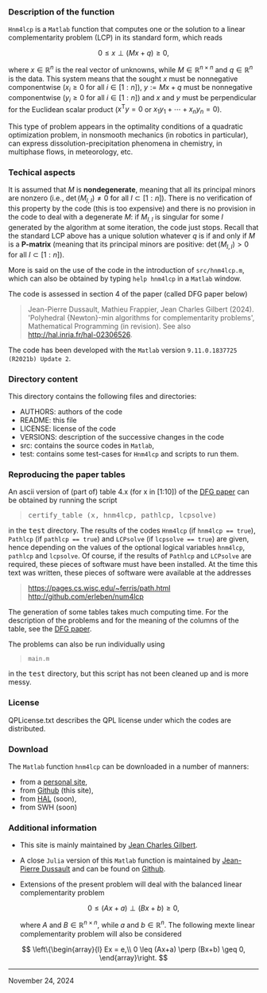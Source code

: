 ### Description of the function

`Hnm4lcp` is a `Matlab` function that computes one or the solution to a
linear complementarity problem (LCP) in its standard form, which reads

$$
0 \leq x \perp (Mx+q) \geq 0,
$$

where $x \in \mathbb{R}^n$ is the real vector of unknowns, while $M \in
\mathbb{R}^{n\times n}$ and $q \in \mathbb{R}^n$ is the data. This
system means that the sought $x$ must be nonnegative componentwise
($x_i\geq0$ for all $i\in[1:n]$), $y := Mx+q$ must be nonnegative
componentwise ($y_i\geq0$ for all $i\in[1:n]$) and $x$ and $y$ must be
perpendicular for the Euclidean scalar product ($x^\mathsf{T}y = 0$ or
$x_1y_1+\cdots+x_ny_n=0$).

This type of problem appears in the optimality conditions of a quadratic
optimization problem, in nonsmooth mechanics (in robotics in
particular), can express dissolution-precipitation phenomena in
chemistry, in multiphase flows, in meteorology, etc.


### Techical aspects

It is assumed that $M$ is <b>nondegenerate</b>, meaning that all its
principal minors are nonzero (i.e., $\det(M_{I,I}) \ne 0$ for all
$I\subset [1:n]$). There is no verification of this property by the code
(this is too expensive) and there is no provision in the code to deal
with a degenerate $M$: if $M_{I,I}$ is singular for some $I$ generated
by the algorithm at some iteration, the code just stops. Recall that the
standard LCP above has a unique solution whatever $q$ is if and only if
$M$ is a <b>P-matrix</b> (meaning that its principal minors are
positive: $\det(M_{I,I}) > 0$ for all $I\subset [1:n]$).

More is said on the use of the code in the introduction of
<code>src/hnm4lcp.m</code>, which can also be obtained by typing `help
hnm4lcp` in a `Matlab` window.

The code is assessed in section 4 of the paper (called DFG paper below)

>  Jean-Pierre Dussault, Mathieu Frappier, Jean Charles Gilbert (2024).
   'Polyhedral {Newton}-min algorithms for complementarity problems',
   Mathematical Programming (in revision). See also <a
   href="http://hal.inria.fr/hal-02306526"
   target="_blank">http://hal.inria.fr/hal-02306526</a>.

The code has been developed with the `Matlab` version `9.11.0.1837725
(R2021b) Update 2`.


### Directory content

This directory contains the following files and directories:
- AUTHORS: authors of the code
- README: this file
- LICENSE: license of the code
- VERSIONS: description of the successive changes in the code
- src: contains the source codes in `Matlab`,
- test: contains some test-cases for `Hnm4lcp` and scripts to run them.


### Reproducing the paper tables

An ascii version of (part of) table 4.x (for x in [1:10]) of the <a
href="http://hal.inria.fr/hal-02306526" target="_blank">DFG paper</a>
can be obtained by running the script

>  <tt>certify_table (x, hnm4lcp, pathlcp, lcpsolve)</tt>

in the <tt>test</tt> directory. The results of the codes `Hnm4lcp` (if
`hnm4lcp == true`), `Pathlcp` (if `pathlcp == true`) and `LCPsolve` (if
`lcpsolve == true`) are given, hence depending on the values of the
optional logical variables `hnm4lcp`, `pathlcp` and `lcpsolve`. Of
course, if the results of `Pathlcp` and `LCPsolve` are required, these
pieces of software must have been installed. At the time this text was
written, these pieces of software were available at the addresses

>  https://pages.cs.wisc.edu/~ferris/path.html<br>
>  http://github.com/erleben/num4lcp

The generation of some tables takes much computing time. For the
description of the problems and for the meaning of the columns of the
table, see the <a href="http://hal.inria.fr/hal-02306526"
target="_blank">DFG paper</a>.

The problems can also be run individually using

>  `main.m`

in the <tt>test</tt> directory, but this script has not been cleaned up and is more messy.


### License

QPLicense.txt describes the QPL license under which the codes are
distributed.


### Download

The `Matlab` function `hnm4lcp` can be downloaded in a number of
manners:
- from a <a
  href="https://who.rocq.inria.fr/Jean-Charles.Gilbert/codes/hnm4lcp/hnm4lcp.html"
  target="_blank">personal site</a>,
- from <a href="https://github.com/gilbert-jch/hnm4lcp"
  target="_blank">Github</a> (this site),
- from <a href="https://hal.science/hal-04799965v1">HAL</a> (soon),
- from SWH (soon)


### Additional information

<ul>

<li>

This site is mainly maintained by <a
href="https://who.rocq.inria.fr/Jean-Charles.Gilbert/"
target="_blank">Jean Charles Gilbert</a>.

<li>

A close `Julia` version of this `Matlab` function is maintained by <a
href="jean-pierre.dussault@usherbrooke.ca" target="_blank">Jean-Pierre
Dussault</a> and can be found on <a
href="https://github.com/vepiteski/HNM4CP.jl"
target="_blank">Github</a>.

<li>

Extensions of the present problem will deal with the balanced linear
complementarity problem

</ul>

$$
0 \leq (Ax+a) \perp (Bx+b) \geq 0,
$$

<ul>

where $A$ and $B\in\mathbb{R}^{n\times n}$, while $a$ and
$b\in\mathbb{R}^n$. The following mexte linear complementarity problem
will also be considered

</ul>

$$
\left\{\begin{array}{l}
Ex = e,\\
0 \leq (Ax+a) \perp (Bx+b) \geq 0,
\end{array}\right.
$$



------------------------------------------------------------------------

November 24, 2024
